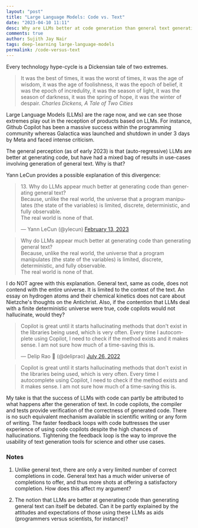 ```yaml
---
layout: "post"
title: "Large Language Models: Code vs. Text"
date: "2023-04-10 11:11"
desc: Why are LLMs better at code generation than general text generation?
comments: true
author: Sujith Jay Nair
tags: deep-learning large-language-models
permalink: /code-versus-text
---
```

Every technology hype-cycle is a Dickensian tale of two extremes.

> <blockquoted> It was the best of times, it was the worst of times, it was the age of wisdom, it was the age of foolishness, it was the epoch of belief, it was the epoch of incredulity, it was the season of light, it was the season of darkness, it was the spring of hope, it was the winter of despair. 
<cite> Charles Dickens, A Tale of Two Cities </cite></blockquoted>

Large Language Models (LLMs) are the rage now, and we can see those extremes play out in the reception of products based on LLMs. For instance, Github Copilot has been a massive success within the programming community whereas Galactica was launched and shutdown in under 3 days by Meta and faced intense criticism. 

The general perception (as of early 2023) is that (auto-regressive) LLMs are better at generating code, but have had a mixed bag of results in use-cases involving generation of general text. Why is that?

Yann LeCun provides a possible explanation of this divergence:

<blockquote class="twitter-tweet" data-conversation="none" data-dnt="true"><p lang="en" dir="ltr">13. Why do LLMs appear much better at generating code than generating general text?<br>Because, unlike the real world, the universe that a program manipulates (the state of the variables) is limited, discrete, deterministic, and fully observable.<br>The real world is none of that.</p>&mdash; Yann LeCun (@ylecun) <a href="https://twitter.com/ylecun/status/1625127902890151943?ref_src=twsrc%5Etfw">February 13, 2023</a></blockquote> <script async src="https://platform.twitter.com/widgets.js" charset="utf-8"></script>

> Why do LLMs appear much better at generating code than generating general text?<br>Because, unlike the real world, the universe that a program manipulates (the state of the variables) is limited, discrete, deterministic, and fully observable.<br>The real world is none of that.

I do NOT agree with this explanation. General text, same as code, does not contend with the entire universe. It is limited to the context of the text. An essay on hydrogen atoms and their chemical kinetics does not care about Nietzche's thoughts on the Antichrist. Also, if the contention that LLMs deal with a finite deterministic universe were true, code copilots would not hallucinate, would they?

<blockquote class="twitter-tweet" data-dnt="true"><p lang="en" dir="ltr">Copilot is great until it starts hallucinating methods that don&#39;t exist in the libraries being used, which is very often. Every time I autocomplete using Copilot, I need to check if the method exists and it makes sense. I am not sure how much of a time-saving this is.</p>&mdash; Delip Rao 🥭 (@deliprao) <a href="https://twitter.com/deliprao/status/1551725078005571587?ref_src=twsrc%5Etfw">July 26, 2022</a></blockquote> <script async src="https://platform.twitter.com/widgets.js" charset="utf-8"></script>

> Copilot is great until it starts hallucinating methods that don't exist in the libraries being used, which is very often. Every time I autocomplete using Copilot, I need to check if the method exists and it makes sense. I am not sure how much of a time-saving this is.

My take is that the success of LLMs with code can partly be attributed to what happens after the generation of text. In code copilots, the compiler and tests provide verification of the correctness of generated code. There is no such equivalent mechanism available in scientific writing or any form of writing. The faster feedback loops with code buttresses the user experience of using code copilots despite the high chances of hallucinations. Tightening the feedback loop is the way to improve the usability of text generation tools for science and other use cases.

### Notes
1. Unlike general text, there are only a very limited number of correct completions in code. General text has a much wider universe of completions to offer, and thus more shots at offering a satisfactory completion. How does this affect my argument?

2. The notion that LLMs are better at generating code than generating general text can itself be debated. Can it be partly explained by the attitudes and expectations of those using these LLMs as aids (programmers versus scientists, for instance)?